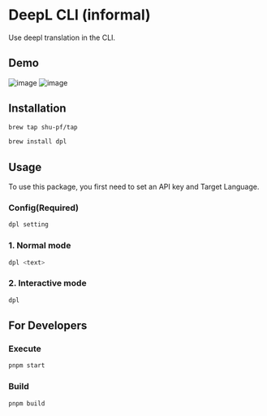 # DeepL CLI (informal)

Use deepl translation in the CLI.

## Demo

![image](https://github.com/shu-pf/dpl/assets/61904065/b481fafc-686e-4d53-bbf3-5a55e8ad6705)
![image](https://github.com/shu-pf/dpl/assets/61904065/20023dff-1993-4d41-a21d-605838b85766)

## Installation

```sh
brew tap shu-pf/tap
```

```sh
brew install dpl
```

## Usage

To use this package, you first need to set an API key and Target Language.

### Config(Required)

```sh
dpl setting
```

### 1. Normal mode

```sh
dpl <text>
```

### 2. Interactive mode

```sh
dpl
```

## For Developers

### Execute

```sh
pnpm start
```

### Build

```sh
pnpm build
```
